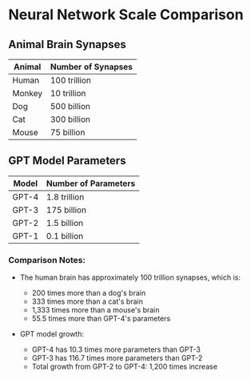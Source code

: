 # Neural Network Scale Comparison

## Animal Brain Synapses

| Animal    | Number of Synapses |
|-----------|-------------------|
| Human     | 100 trillion     |
| Monkey    | 10  trillion     |
| Dog       | 500 billion      |
| Cat       | 300 billion      |
| Mouse     | 75  billion      |

## GPT Model Parameters

| Model     | Number of Parameters |
|-----------|---------------------|
| GPT-4     | 1.8 trillion       |
| GPT-3     | 175 billion        |
| GPT-2     | 1.5 billion        |
| GPT-1     | 0.1 billion

### Comparison Notes:
- The human brain has approximately 100 trillion synapses, which is:
  - 200 times more than a dog's brain
  - 333 times more than a cat's brain
  - 1,333 times more than a mouse's brain
  - 55.5 times more than GPT-4's parameters

- GPT model growth:
  - GPT-4 has 10.3 times more parameters than GPT-3
  - GPT-3 has 116.7 times more parameters than GPT-2
  - Total growth from GPT-2 to GPT-4: 1,200 times increase
